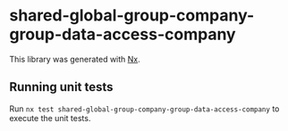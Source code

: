 # shared-global-group-company-group-data-access-company

This library was generated with [Nx](https://nx.dev).

## Running unit tests

Run `nx test shared-global-group-company-group-data-access-company` to execute the unit tests.
